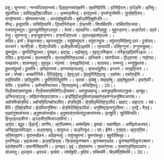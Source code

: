 

  
प्रसु। सुग्मन्ता॑। ग्मन्ता॑धियसा॒नस्य॑। धि॒य॒सा॒नस्य॑स॒क्षणि॑। स॒क्षणि॑र्व॒रेभि॑:। व॒रेभि॑र्व॒रान्। व॒राँअ॒भि। अ॒भिषु। सुप्रसी॑दतः। प्रसी॑दत॒इति॒प्रऽसी॑दत:।। अ॒स्माक॒मिन्द्र॑:। इन्द्र॑उ॒भयं॑। उ॒भयं॑जुजोषति। जु॒जो॒ष॒ति॒यत्। यत्सो॒म्यस्य॑। सो॒म्यस्यान्ध॑स:। अन्ध॑सो॒बुबो॑धति। बुबो॑ध॒तीति॒बुबो॑धति।।  
वी॑न्द्र। इ॒न्द्र॒यासि॑। यासि॑दि॒व्यानि॑। दि॒व्यानि॑रोच॒ना। रो॒च॒नावि। विपार्थि॑वानि। पार्थि॑वानि॒रज॑सा। रज॑सापुरुष्टुत। पु॒रु॒स्तु॒तेति॑पुरुऽस्तुत।। येत्वा॑। त्वा॒वह॑न्ति। वह॑न्ति॒मुहु॑:। मुहु॑रध्व॒रान्। अ॒ध्व॒राँउप॑। उप॒ते। तेसु। सुव॑न्वन्तु। व॒न्व॒न्तु॒व॒ग्व॒नान्। व॒ग्व॒नाँअ॑रा॒धस॑:। अ॒रा॒धस॒इत्य॑रा॒धस॑:।।  
तदित्। इन्मे॑। मे॒च्छ॒न्त्सत्। च्छ॒न्त्सद्वपु॑ष:। वपु॑षो॒वपु॑ष्टरं। वपु॑ष्टरम्पु॒त्र:। वपु॑स्तर॒मिति॒वपु॑:ऽतरं। पु॒त्रोयत्। यज्जानं॑। जानं॑पि॒त्रो:। पि॒त्रोर॒धीय॑ति। अ॒धीय॒तीत्य॑धि॒ऽइय॑ति।। जा॒यापतिं॑। पतिं॑व॒ग्नुना॑। व॒ग्नुना॑सु॒मत्। सु॒मत्पुं॒स:। सु॒मदिति॑सु॒ऽमत्। पुं॒सइत्। इद्भ॒द्र:। भ॒द्रोव॑ह॒तु:। व॒ह॒तु:परि॑ष्कृत:। परि॑कृत॒इति॒परि॑ऽकृत:।।  
तदित्। इत्स॒धस्थं॑। स॒धस्थ॑म॒भि। स॒धस्थ॒मिति॑स॒धऽस्थं॑। अ॒भिचारु॑। चारु॑दीधय। दी॒ध॒य॒गाव॑:। गावो॒यत्। यच्छास॑न्। शास॑न्वह॒तुं। व॒ह॒तुन्न। नधे॒नव॑:। धे॒नव॒इति॑धे॒नव॑:।। मा॒तायत्। यन्मन्तु॑:। मन्तु॑र्यू॒थस्य॑। यू॒थस्य॑पू॒र्व्या। पू॒र्व्याभि। अ॒भिवा॒णस्य॑। वा॒णस्य॑स॒प्तधा॑तु:। स॒प्तधा॑तु॒रित्। इज्जन॑:। जन॒इति॒जन॑:।।  
प्रवः॑। वोच्छ॑। अच्छा॑रिरिचे। रि॒रि॒चे॒दे॒व॒यु:। दे॒व॒यु:प॒दं। दे॒व॒युरिति॑दे॒व॒ऽयु:। प॒दमेक॑:। एको॑रु॒द्रेभि॑:। रु॒द्रेभि॑र्याति। या॒ति॒तु॒र्वणि॑:। तु॒र्वणि॒रिति॑तु॒र्वणि॑:।। ज॒रावा॑। वा॒येषु॑। येष्व॒मृते॑षु। अ॒मृते॑षुदा॒वने॑। दा॒वने॒परि॑। परि॑व:। व॒ऊमे॑भ्य:। ऊमे॑भ्यस्सिञ्चत। सि॒ञ्चता॒मधु॑। मध्विति॒मधु॑।। 29।।  
नि॒धी॒यमा॑न॒मप॑गूह्ळं। नि॒धी॒यमा॑न॒मिति॑नि॒ऽधी॒यमा॑नं। अप॑गूह्ळम॒प्सु। अप॑गूह्ळ॒मित्यप॑ऽगूह्ळं। अ॒प्सुप्र। अ॒प्स्वित्य॒प्ऽसु। प्रमे॑दे॒वानां॑व्रत॒पाउ॑वाच।। इन्द्रो॑वि॒द्वाँअनु॒हित्वा॑च॒चक्ष॒तेना॒हम॑ग्ने॒अनु॑षिष्टआगा॑म्।।  
अक्षे॑त्रवित्क्षेत्र॒विदं॑। अक्षे॑त्रवि॒दित्यक्षे॑त्रऽवित्। क्षेत्र॒विदं॒हि। क्षे॒त्र॒विद॒मिति॑क्षे॒त्र॒ऽविदं॑। ह्यप्रा॑ट्। अप्रा॒ट्स:। सप्र॑। प्रैति॑। ए॒ति॒क्षे॒त्र॒विदा॑। क्षे॒त्र॒विदानु॑शिष्ट:। क्षे॒त्र॒विदेति॑क्षे॒त्र॒ऽविदा॑। अनु॑शिष्ट॒इत्यनु॑ऽशिष्ट:।। ए॒तद्वै। वैभ॒द्रं। भ॒द्रमा॑नु॒शास॑नस्य। अ॒नु॒शास॑नस्यो॒त। अ॒नु॒शास॑न॒स्येत्य॑नु॒ऽशास॑नस्य। उ॒तश्रु॒तिं। स्रु॒तिंवि॑न्दति। वि॒न्द॒त्य॒ञ्ज॒सीनां॑। अ॒ञ्ज॒सीना॒मित्य॑ञ्ज॒सीनां॑।।  
अ॒द्येत्। इदु॒प्र। ऊँ॒इत्यूँ॑। प्राणी॑त्। आ॒नी॒दम॑मन्। अम॑मन्नि॒मा। इ॒माहा॑। अहापी॑वृत:। अपी॑वृतोअधयत्। अपि॑वृत॒इत्यपि॑ऽवृत:। अ॒ध॒य॒न्मा॒तु:। मा॒तुरूध॑:। ऊध॒रित्यूध॑:।। एम्। ईमे॑नं। ए॒नं॒मा॒प॒। आ॒प॒ज॒रि॒मा। ज॒रि॒मायुवा॑नं। युवा॑न॒महे॑ळन्। अहे॑ळ॒न्वसु॑:। वसु॑स्सु॒मना॑। सु॒मना॑बभूव। ब॒भू॒वेति॑बभूव।।  
ए॒तानि॑भ॒द्रा। भ॒द्राक॑लश। क॒ल॒श॒क्रि॒या॒म॒। क्रि॒या॒म॒कुरु॑श्रवण। कुरु॑श्रवण॒दद॑त:। कुरु॑श्रव॒णेति॒कुरु॑ऽश्रवण। दद॑तोम॒घानि॑। म॒घानीति॑म॒घानि॑।। दा॒नइत्। इद्व॑:। वो॒म॒घवा॑न:। म॒घवा॑न॒स्स:। म॒घवा॑न॒इति॑म॒घऽवा॑न:। सोअ॑स्तु। अ॒स्त्व॒यं। अ॒यञ्च॑। च॒सोम॑:। सोमो॑हृ॒दि। हृ॒दियं। यम्बिभ॑र्मि। बिभ॒र्मीति॒बिभ॑र्मि।। 30।।  
